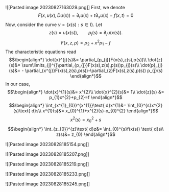 ![[Pasted image 20230827163029.png]]
First, we denote 
$$F(x,u(x),Du(x))=\partial_{t}u(x)+t \partial_{x}u(x) -f(x,t)=0$$
Now, consider the curve $\gamma =\{x(s): s \in I\}$. Let
$$z(s)=u(x(s)),\qquad p_{j}(s)=\partial_{j}u(x(s)).$$
$$F(x,z,p)=p_{2}+x^{2}p_{1}-f$$
The characteristic equations read
$$\begin{align*}
\dot{x}^{j}(s)&= \partial_{p_{j}}F(x(s),z(s),p(s))\\
	\dot{z}(s)&= \sum\limits_{j}^{}\partial_{p_{j}}F(x(s),z(s),p(s))p_{j}(s)\\
			\dot{p}_{j}(s)&= - \partial_{x^{j}}F(x(s),z(s),p(s))-\partial_{z}F(x(s),z(s),p(s)) p_{j}(s)
\end{align*}$$
In our case,
$$\begin{align*}
\dot{x}^{1}(s)&= x^{2}\\
\dot{x}^{2}(s)&= 1\\
	\dot{z}(s) &= p_{1}x^{2}+p_{2}=f
\end{align*}$$
$$\begin{align*}
\int_{x^{1}_{0}}^{x^{1}}\text{ d}x^{1}&= \int_{0}^{s}x^{2}(s)\text{ d}s\\
x^{1}(s)&= x_{0}^{1}+x^{2}(s)-x_{0}^{2}
\end{align*}$$
$${x}^{2}(s)=x_{0}^{2}+s$$
$$\begin{align*}
\int_{z_{0}}^{z}\text{ d}z&= \int_{0}^{s}f(x(s)) \text{ d}s\\
z(s)&= z_{0}
\end{align*}$$


![[Pasted image 20230828185154.png]]

![[Pasted image 20230828185207.png]]

![[Pasted image 20230828185219.png]]

![[Pasted image 20230828185233.png]]

![[Pasted image 20230828185245.png]]